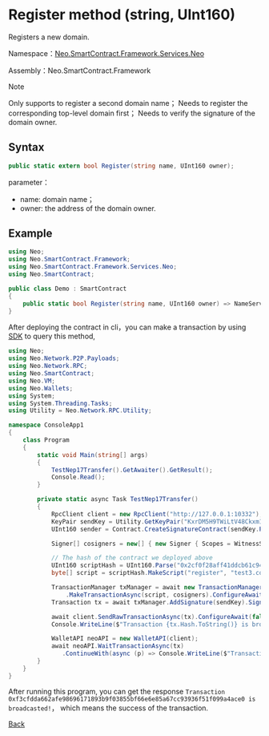 # Register method (string, UInt160)

Registers a new domain.

Namespace：[Neo.SmartContract.Framework.Services.Neo](../../neo.md)

Assembly：Neo.SmartContract.Framework

> [!Note]
> Only supports to register a second domain name；
> Needs to register the corresponding top-level domain first；
> Needs to verify the signature of the domain owner.

## Syntax

```c#
public static extern bool Register(string name, UInt160 owner);
```

parameter：

- name: domain name；
- owner: the address of the domain owner.

## Example

```c#
using Neo;
using Neo.SmartContract.Framework;
using Neo.SmartContract.Framework.Services.Neo;
using Neo.SmartContract;

public class Demo : SmartContract
{
    public static bool Register(string name, UInt160 owner) => NameService.Register(name, owner);
}
```

After deploying the contract in cli，you can make a transaction by using [SDK](../../../../../../develop/tool/sdk/transaction.md) to query this method,

```c#
using Neo;
using Neo.Network.P2P.Payloads;
using Neo.Network.RPC;
using Neo.SmartContract;
using Neo.VM;
using Neo.Wallets;
using System;
using System.Threading.Tasks;
using Utility = Neo.Network.RPC.Utility;

namespace ConsoleApp1
{
    class Program
    {
        static void Main(string[] args)
        {
            TestNep17Transfer().GetAwaiter().GetResult();
            Console.Read();
        }

        private static async Task TestNep17Transfer()
        {
            RpcClient client = new RpcClient("http://127.0.0.1:10332");
            KeyPair sendKey = Utility.GetKeyPair("KxrDM5H9TWiLtV48Ckxm15rp6XkxDHNryABGp1u67jRYpw3Y8z9G");
            UInt160 sender = Contract.CreateSignatureContract(sendKey.PublicKey).ScriptHash;

            Signer[] cosigners = new[] { new Signer { Scopes = WitnessScope.CustomContracts, Account = sender, AllowedContracts = new UInt160[] { NativeContract.NameService.Hash } } };

            // The hash of the contract we deployed above
            UInt160 scriptHash = UInt160.Parse("0x2cf0f28aff41ddcb61c940397e097db3310881a5");
            byte[] script = scriptHash.MakeScript("register", "test3.com", sender);

            TransactionManager txManager = await new TransactionManagerFactory(client, 5195086)
                .MakeTransactionAsync(script, cosigners).ConfigureAwait(false);
            Transaction tx = await txManager.AddSignature(sendKey).SignAsync().ConfigureAwait(false);

            await client.SendRawTransactionAsync(tx).ConfigureAwait(false);
            Console.WriteLine($"Transaction {tx.Hash.ToString()} is broadcasted!");

            WalletAPI neoAPI = new WalletAPI(client);
            await neoAPI.WaitTransactionAsync(tx)
               .ContinueWith(async (p) => Console.WriteLine($"Transaction vm state is {(await p).VMState}"));
        }
    }
}
```
After running this program, you can get the response `Transaction 0xf3cfdda662afe98696171893b9f03855bf66e6e85a67cc93936f51f099a4ace0 is broadcasted!`， which means the success of the transaction.

[Back](../NameService.md)